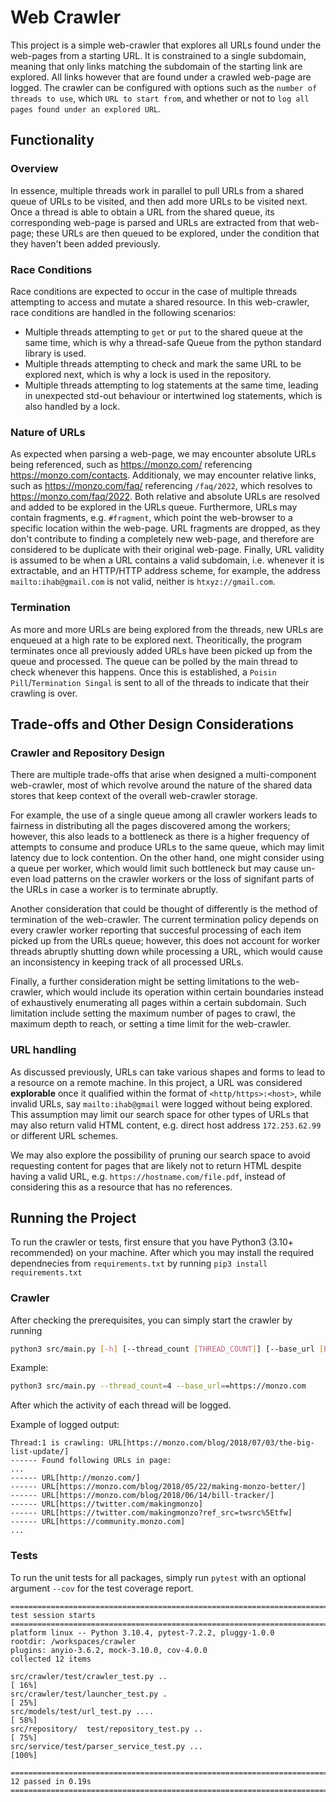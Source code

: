 # Web Crawler

This project is a simple web-crawler that explores all URLs found under the web-pages from a starting URL. It is constrained to a single subdomain, meaning that only links matching the subdomain of the starting link are explored. All links however that are found under a crawled web-page are logged. The crawler can be configured with options such as the `number of threads to use`, which `URL to start from`, and whether or not to `log all pages found under an explored URL`.

## Functionality

### Overview
In essence, multiple threads work in parallel to pull URLs from a shared queue of URLs to be visited, and then add more URLs to be visited next. Once a thread is able to obtain a URL from the shared queue, its corresponding web-page is parsed and URLs are extracted from that web-page; these URLs are then queued to be explored, under the condition that they haven't been added previously.

### Race Conditions
Race conditions are expected to occur in the case of multiple threads attempting to access and mutate a shared resource. In this web-crawler, race conditions are handled in the following scenarios:
- Multiple threads attempting to `get` or `put` to the shared queue at the same time, which is why a thread-safe Queue from the python standard library is used.
- Multiple threads attempting to check and mark the same URL to be explored next, which is why a lock is used in the repository.
- Multiple threads attempting to log statements at the same time, leading in unexpected std-out behaviour or intertwined log statements, which is also handled by a lock.

### Nature of URLs
As expected when parsing a web-page, we may encounter absolute URLs being referenced, such as https://monzo.com/ referencing https://monzo.com/contacts. Additionaly, we may encounter relative links, such as https://monzo.com/faq/ referencing
`/faq/2022`, which resolves to https://monzo.com/faq/2022. Both relative and absolute URLs are resolved and added to be explored in the URLs queue. Furthermore, URLs may contain fragments, e.g. `#fragment`, which point the web-browser to a specific location within the web-page. URL fragments are dropped, as they don't contribute to finding a completely new web-page, and therefore are considered to be duplicate with their original web-page. Finally, 
URL validity is assumed to be when a URL contains a valid subdomain, i.e. whenever it is extractable, and an HTTP/HTTP address scheme, for example, the address `mailto:ihab@gmail.com` is not valid, neither is `htxyz://gmail.com`.

### Termination
As more and more URLs are being explored from the threads, new URLs are enqueued at a high rate to be explored next. Theoritically, the program terminates once all previously added URLs have been picked up from the queue and processed. The queue can be polled by the main thread to check whenever this happens. Once this is established, a `Poisin Pill`/`Termination Singal` is sent to all of the threads to indicate that their crawling is over.

## Trade-offs and Other Design Considerations

### Crawler and Repository Design
There are multiple trade-offs that arise when designed a multi-component web-crawler, most of which revolve around the nature of the shared data stores that keep context of the overall web-crawler storage. 

For example, the use of a single queue among all crawler workers leads to fairness in distributing all the pages discovered among the workers; however, this also leads to a bottleneck as there is a higher frequency of attempts to consume and produce URLs to the same queue, which may limit latency due to lock contention. On the other hand, one might consider using a queue per worker, which would limit such bottleneck but may cause un-even load patterns on the crawler workers or the loss of signifant parts of the URLs in case a worker is to terminate abruptly. 

Another consideration that could be thought of differently is the method of termination of the web-crawler. The current termination policy depends on every crawler worker reporting that succesful processing of each item picked up from the URLs queue; however, this does not account for worker threads abruptly shutting down while processing a URL, which would cause an inconsistency in keeping track of all processed URLs.

Finally, a further consideration might be setting limitations to the web-crawler, which would include its operation within certain boundaries instead of exhaustively enumerating all pages within a certain subdomain. Such limitation include setting the maximum number of pages to crawl, the maximum depth to reach, or setting a time limit for the web-crawler. 

### URL handling
As discussed previously, URLs can take various shapes and forms to lead to a resource on a remote machine. In this project, a URL was considered **explorable** once it qualified within the format of `<http/https>:<host>`, while invalid URLs, say `mailto:ihab@gmail` were logged without being explored. This assumption may limit our search space for other types of URLs that may also return valid HTML content, e.g. direct host address `172.253.62.99` or different URL schemes. 

We may also explore the possibility of pruning our search space to avoid requesting content for pages that are likely not to return HTML despite having a valid URL, e.g. `https://hostname.com/file.pdf`, instead of considering this as a resource that has no references.

## Running the Project
To run the crawler or tests, first ensure that you have Python3 (3.10+ recommended) on your machine. After which you may install the required dependnecies from `requirements.txt` by running `pip3 install requirements.txt`
### Crawler
After checking the prerequisites, you can simply start the crawler by running
```sh
python3 src/main.py [-h] [--thread_count [THREAD_COUNT]] [--base_url [BASE_URL]] [--skip_links_found]
```

Example:

```sh
python3 src/main.py --thread_count=4 --base_url==https://monzo.com
```

After which the activity of each thread will be logged. 

Example of logged output:

```
Thread:1 is crawling: URL[https://monzo.com/blog/2018/07/03/the-big-list-update/]
------ Found following URLs in page: 
...
------ URL[http://monzo.com/]
------ URL[https://monzo.com/blog/2018/05/22/making-monzo-better/]
------ URL[https://monzo.com/blog/2018/06/14/bill-tracker/]
------ URL[https://twitter.com/makingmonzo]
------ URL[https://twitter.com/makingmonzo?ref_src=twsrc%5Etfw]
------ URL[https://community.monzo.com]
...
```

### Tests
To run the unit tests for all packages, simply run `pytest` with an optional argument `--cov` for the test coverage report.

```
======================================================================================================================================== test session starts =========================================================================================================================================
platform linux -- Python 3.10.4, pytest-7.2.2, pluggy-1.0.0
rootdir: /workspaces/crawler
plugins: anyio-3.6.2, mock-3.10.0, cov-4.0.0
collected 12 items                                                                                                                                                                                                                                                                                   

src/crawler/test/crawler_test.py ..                                                                                                                                                                                                                                                            [ 16%]
src/crawler/test/launcher_test.py .                                                                                                                                                                                                                                                            [ 25%]
src/models/test/url_test.py ....                                                                                                                                                                                                                                                               [ 58%]
src/repository/  test/repository_test.py ..                                                                                                                                                                                                                                                    [ 75%]
src/service/test/parser_service_test.py ...                                                                                                                                                                                                                                                    [100%]

========================================================================================================================================= 12 passed in 0.19s =========================================================================================================================================
```
